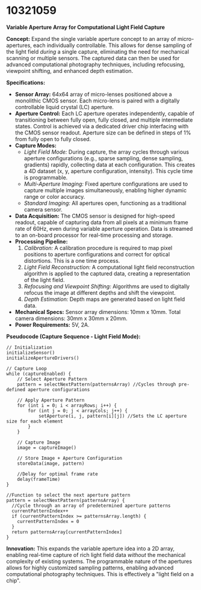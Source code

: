 # 10321059

**Variable Aperture Array for Computational Light Field Capture**

**Concept:** Expand the single variable aperture concept to an array of micro-apertures, each individually controllable. This allows for dense sampling of the light field *during* a single capture, eliminating the need for mechanical scanning or multiple sensors. The captured data can then be used for advanced computational photography techniques, including refocusing, viewpoint shifting, and enhanced depth estimation.

**Specifications:**

*   **Sensor Array:** 64x64 array of micro-lenses positioned above a monolithic CMOS sensor. Each micro-lens is paired with a digitally controllable liquid crystal (LC) aperture.
*   **Aperture Control:** Each LC aperture operates independently, capable of transitioning between fully open, fully closed, and multiple intermediate states.  Control is achieved via a dedicated driver chip interfacing with the CMOS sensor readout. Aperture size can be defined in steps of 1% from fully open to fully closed.
*   **Capture Modes:**
    *   *Light Field Mode:* During capture, the array cycles through various aperture configurations (e.g., sparse sampling, dense sampling, gradients) rapidly, collecting data at each configuration. This creates a 4D dataset (x, y, aperture configuration, intensity). This cycle time is programmable.
    *   *Multi-Aperture Imaging:*  Fixed aperture configurations are used to capture multiple images simultaneously, enabling higher dynamic range or color accuracy.
    *    *Standard Imaging:* All apertures open, functioning as a traditional camera sensor.
*   **Data Acquisition:**  The CMOS sensor is designed for high-speed readout, capable of capturing data from all pixels at a minimum frame rate of 60Hz, even during variable aperture operation. Data is streamed to an on-board processor for real-time processing and storage.
*   **Processing Pipeline:**
    1.  *Calibration:* A calibration procedure is required to map pixel positions to aperture configurations and correct for optical distortions. This is a one time process.
    2.  *Light Field Reconstruction:* A computational light field reconstruction algorithm is applied to the captured data, creating a representation of the light field.
    3.  *Refocusing and Viewpoint Shifting:* Algorithms are used to digitally refocus the image at different depths and shift the viewpoint.
    4.  *Depth Estimation:* Depth maps are generated based on light field data.
*   **Mechanical Specs:**  Sensor array dimensions: 10mm x 10mm.  Total camera dimensions: 30mm x 30mm x 20mm.
*   **Power Requirements:** 5V, 2A.

**Pseudocode (Capture Sequence - Light Field Mode):**

```
// Initialization
initializeSensor()
initializeApertureDrivers()

// Capture Loop
while (captureEnabled) {
    // Select Aperture Pattern
    pattern = selectNextPattern(patternsArray) //Cycles through pre-defined aperture configurations
    
    // Apply Aperture Pattern
    for (int i = 0; i < arrayRows; i++) {
        for (int j = 0; j < arrayCols; j++) {
            setAperture(i, j, pattern[i][j]) //Sets the LC aperture size for each element
        }
    }
    
    // Capture Image
    image = captureImage()
    
    // Store Image + Aperture Configuration
    storeData(image, pattern)

    //Delay for optimal frame rate
    delay(frameTime)
}

//Function to select the next aperture pattern
pattern = selectNextPattern(patternsArray) {
  //Cycle through an array of predetermined aperture patterns
  currentPatternIndex++
  if (currentPatternIndex >= patternsArray.length) {
    currentPatternIndex = 0
  }
  return patternsArray[currentPatternIndex]
}
```

**Innovation:** This expands the variable aperture idea into a 2D array, enabling real-time capture of rich light field data *without* the mechanical complexity of existing systems. The programmable nature of the apertures allows for highly customized sampling patterns, enabling advanced computational photography techniques. This is effectively a "light field on a chip".